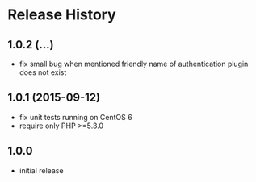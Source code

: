 # Release History

## 1.0.2 (...)
- fix small bug when mentioned friendly name of authentication plugin 
  does not exist

## 1.0.1 (2015-09-12)
- fix unit tests running on CentOS 6 
- require only PHP >=5.3.0

## 1.0.0
- initial release
